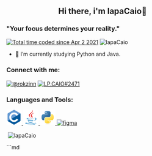 
<!--
**lapaCaio/lapaCaio** is a ✨ _special_ ✨ repository because its `README.md` (this file) appears on your GitHub profile.

Here are some ideas to get you started:

- 🔭 I’m currently working on ...
- 🌱 I’m currently learning ...
- 👯 I’m looking to collaborate on ...
- 🤔 I’m looking for help with ...
- 💬 Ask me about ...
- 📫 How to reach me: ...
- 😄 Pronouns: ...
- ⚡ Fun fact: ...
-->
<h2 align="center">Hi there, i'm lapaCaio👋</h2>

<h3>"Your focus determines your reality."</h3>

<p align="left"> 
  <a href="https://wakatime.com/@d7827dc4-ebb9-4e8b-9941-d7c602e4b639"><img src="https://wakatime.com/badge/user/d7827dc4-ebb9-4e8b-9941-d7c602e4b639.svg" alt="Total time coded since Apr 2 2021" /></a> <img src="https://komarev.com/ghpvc/?username=lapaCaio&label=Profile%20views&color=0e75b6&style=flat" alt="lapaCaio" /> 
</p>

- 🤖 I’m currently studying Python and Java.

<h3 align="left">Connect with me:</h3>
<p align="left">
  <a href="https://twitter.com/@rokzinn" target="blank"><img align="center" src="https://raw.githubusercontent.com/rahuldkjain/github-profile-readme-generator/master/src/images/icons/Social/twitter.svg" alt="@rokzinn" height="30" width="40" /></a>
  <a href="https://discord.gg/LP.CAIO#2471" target="blank"><img align="center" src="https://raw.githubusercontent.com/rahuldkjain/github-profile-readme-generator/master/src/images/icons/Social/discord.svg" alt="LP.CAIO#2471" height="30" width="40" /></a>
</p>

<h3 align="left">Languages and Tools:</h3>
<p align="left"> 
    <a href="https://www.cprogramming.com/" target="_blank" rel="noreferrer"> 
        <img src="https://raw.githubusercontent.com/devicons/devicon/master/icons/c/c-original.svg" alt="c" width="40" height="40"/> 
    </a> 
    <a href="https://www.java.com" target="_blank" rel="noreferrer"> 
        <img src="https://raw.githubusercontent.com/devicons/devicon/master/icons/java/java-original.svg" alt="java" width="40" height="40"/> 
    </a>
    <a href="https://www.python.org" target="_blank" rel="noreferrer"> 
        <img src="https://raw.githubusercontent.com/devicons/devicon/master/icons/python/python-original.svg" alt="python" width="40" height="40"/> 
    </a>
  <a href="https://www.figma.com/" target="_blank" rel="noreferrer"> 
        <img src="https://www.vectorlogo.zone/logos/figma/figma-icon.svg" alt="figma" width="40" height="40"/> 
    </a>
</p>

<p>&nbsp;<img align="center" src="https://github-readme-stats.vercel.app/api?username=lapaCaio&theme=tokyonight&show_icons=true&locale=en" alt="lapaCaio" /></p>
```md

